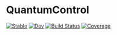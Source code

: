 # QuantumControl

[![Stable](https://img.shields.io/badge/docs-stable-blue.svg)](https://quantumcontrol-jl.github.io/QuantumControl.jl/)
[![Dev](https://img.shields.io/badge/docs-dev-blue.svg)](https://quantumcontrol-jl.github.io/QuantumControl.jl/dev)
[![Build Status](https://github.com/quantumcontrol-jl/QuantumControl.jl/workflows/CI/badge.svg)](https://github.com/quantumcontrol-jl/QuantumControl.jl/actions)
[![Coverage](https://codecov.io/gh/quantumcontrol-jl/QuantumControl.jl/branch/master/graph/badge.svg)](https://codecov.io/gh/quantumcontrol-jl/QuantumControl.jl)

